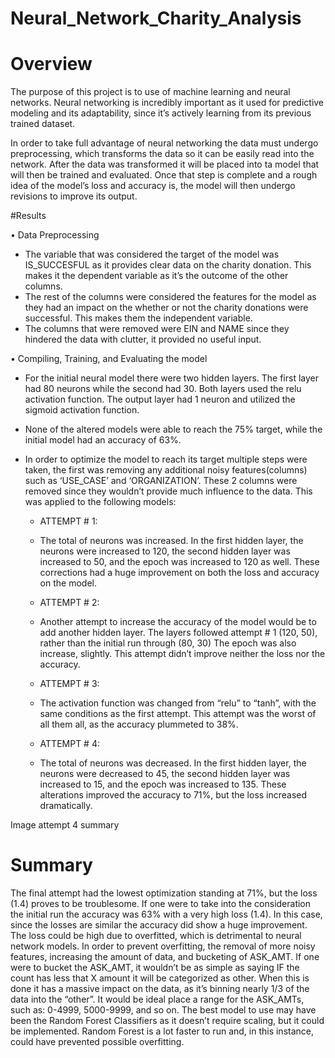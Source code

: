 # Neural_Network_Charity_Analysis
# Overview 


The purpose of this project is to use of machine learning and neural networks.  Neural networking is incredibly important as it used for predictive modeling and its adaptability, since it’s actively learning from its previous trained dataset. 

In order to take full advantage of neural networking the data must undergo preprocessing, which transforms the data so it can be easily read into the network. After the data was transformed it will be placed into ta model that will then be trained and evaluated. Once that step is complete and a rough idea of the model’s loss and accuracy is, the model will then undergo revisions to improve its output. 

#Results

•	Data Preprocessing

  * The variable that was considered the target of the model was IS_SUCCESFUL as it provides clear data on the charity donation. This makes it the dependent variable as it’s the outcome of the other columns. 
  * The rest of the columns were considered the features for the model as they had an impact on the whether or not the charity donations were successful. This makes them the independent variable. 
  * The columns that were removed were EIN and NAME since they hindered the data with clutter, it provided no useful input. 


•	Compiling, Training, and Evaluating the model

  * For the initial neural model there were two hidden layers. The first layer had 80 neurons while the second had 30. Both layers used the relu activation function. The output layer had 1 neuron and utilized the sigmoid activation function. 
  * None of the altered models were able to reach the 75% target, while the initial model had an accuracy of 63%. 
  * In order to optimize the model to reach its target multiple steps were taken, the first was removing any additional noisy features(columns) such as ‘USE_CASE’ and ‘ORGANIZATION’. These 2 columns were removed since they wouldn’t provide much influence to the data.  This was applied to the following models: 

      * ATTEMPT # 1:


      * The total of neurons was increased. In the first hidden layer, the neurons were increased to 120, the second hidden layer was increased to 50, and the epoch was increased to 120 as well.  These corrections had a huge improvement on both the loss and accuracy on the model.

      * ATTEMPT # 2:


      * Another attempt to increase the accuracy of the model would be to add another hidden layer. The layers followed attempt # 1 (120, 50), rather than the initial run through (80, 30) The epoch was also increase, slightly.  This attempt didn’t improve neither the loss nor the accuracy.
      
      * ATTEMPT # 3:


      * The activation function was changed from “relu” to “tanh”, with the same conditions as the first attempt. This attempt was the worst of all them all, as the accuracy plummeted to 38%. 


      * ATTEMPT # 4:


      * The total of neurons was decreased. In the first hidden layer, the neurons were decreased to 45, the second hidden layer was increased to 15, and the epoch was increased to 135.  These alterations improved the accuracy to 71%, but the loss increased dramatically. 

Image attempt 4 summary


# Summary 

The final attempt had the lowest optimization standing at 71%, but the loss (1.4) proves to be troublesome. If one were to take into the consideration the initial run the accuracy was 63% with a very high loss (1.4). In this case, since the losses are similar the accuracy did show a huge improvement. The loss could be high due to overfitted, which is detrimental to neural network models. In order to prevent overfitting, the removal of more noisy features, increasing the amount of data, and bucketing of ASK_AMT. If one were to bucket the ASK_AMT, it wouldn’t be as simple as saying IF the count has less that X amount it will be categorized as other. When this is done it has a massive impact on the data, as it’s binning nearly 1/3 of the data into the “other”. It would be ideal place a range for the ASK_AMTs, such as: 0-4999, 5000-9999, and so on. The best model to use may have been the Random Forest Classifiers as it doesn’t require scaling, but it could be implemented. Random Forest is a lot faster to run and, in this instance, could have prevented possible overfitting.   
